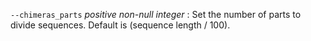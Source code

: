 `--chimeras_parts` *positive non-null integer*
: Set the number of parts to divide sequences. Default is (sequence
  length / 100).
